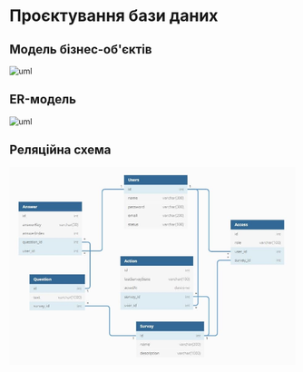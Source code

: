 # Проєктування бази даних

## Модель бізнес-об'єктів

![uml](http://www.plantuml.com/plantuml/png/ZPRlJfn05CM_-nI4Vb7ZalgrQHetjarC_xlr0QPmsvB0G6Q6whvzANZAFUIIhDbevjp3-HrWHhs9oOKqjCtPcVXKfsFs42MSPPbQ5UzQLpUZzhkkH2bPMOUo4MFGIlj3Gbp5V7KnFdQXmWKa8ioSsNcVNGl_8kWSqksCGt9fYCeDYN9eiYHDQdQvs_5ZOXKtmGFK9n48LN9VbXBdzT0-huhxRYcc9AfC4rLvLYSWfusVsyQDetk9VUShyIbxyNxwGgAQA1GFc0J-wwBGfbVPdO_9-IXVVchq9-VTBmbhBcH0MTqcmh65stlN76DQuo03n-es3Wx6BU_oC8G_xhXUqpPM4k5feYfmqbk9PQZxL7UUBgE9bKi65Jz-vlcqNtBL8JT67FFFiJJyDaYSmasr-2vFAKCbKhakprHJw5CRCgcpvEEZ1Dq0Ml51Zi1hYTXgeC2SS-ShUO9VQnn58nKsozCzB31J1mZuaXxkq3uhnKSNq_nk3iabMVR-RP1nNQtsFcIk2rKrDUFdOm3prgbxw2kB31baLayYmxn57ft184C6cTMJo31laxk-jyYp33Ahfv1XDiYqDOhnXrJx10QhA60EkGVEc5t9yYZq_py_-VdBgykBVBTxavzVNrrVvFYtOzkn_FfKfnskmR3XsC2qM72vPMhCIWGpMUInO-PlD-AheMt-0W00)
## ER-модель

![uml](http://www.plantuml.com/plantuml/png/VP5lQiCm3CM_znGYdvAHmdg1qS8kCCeEO6mnmlp7MFBQK7RtQVQIRDGi9962Vtf-ppaIgyJPsHrwddY6Ly9qsu5SwDHaInSLqIKaKpwySbWQcUHCqdxA8_UFm4bh9AeI02bOX3uXnU2D42CuvTKRfX6asfbuk5Cuv_IXvjlVtGoIJbFaAVYxWPUCzBrGHnYll26RBq-N9TexpgLEukdQIB29bPTLnDNKMJ9B7frGgXaXHrERSepI48SOfGAoXg5CAoqB9uPd8N_xgWS5NVyuFWpTVl_KzOVnC7Jb5_nFL3E5MRAlL6vYDVqAhSWote9iqzAwMTDIWsd9x8xeJNRs2m00)

## Реляційна схема

![alt text](https://github.com/myusernameisalreadytakenn/SimpleSurvey/blob/master/docs/design/photo_2020-12-14_19-52-19.jpg)
